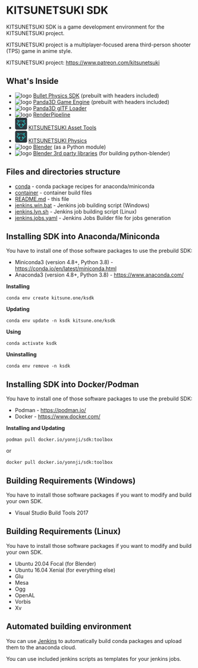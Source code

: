 KITSUNETSUKI SDK
================

KITSUNETSUKI SDK is a game development environment for the KITSUNETSUKI project.

KITSUNETSUKI project is a multiplayer-focused arena
third-person shooter (TPS) game in anime style.

KITSUNETSUKI project: https://www.patreon.com/kitsunetsuki


What's Inside
-------------

* ![logo](conda/bullet/icon_32.png) [Bullet Physics SDK](conda/bullet) (prebuilt with headers included)
* ![logo](conda/panda3d/icon_32.png) [Panda3D Game Engine](conda/panda3d) (prebuilt with headers included)
* ![logo](conda/panda3d/icon_32.png) [Panda3D glTF Loader](https://github.com/Moguri/panda3d-gltf)
* ![logo](conda/panda3d/icon_32.png) [RenderPipeline](https://github.com/tobspr/RenderPipeline)
* ![logo](conda/kphys/icon_32.png) [KITSUNETSUKI Asset Tools](https://github.com/kitsune-ONE-team/KITSUNETSUKI-Asset-Tools)
* ![logo](conda/kphys/icon_32.png) [KITSUNETSUKI Physics](conda/kphys)
* ![logo](conda/blender/blender_icon_32x32.png) [Blender](conda/blender) (as a Python module)
* ![logo](conda/blender/blender_icon_32x32.png) [Blender 3rd party libraries](conda/blender-thirdparty) (for building python-blender)


Files and directories structure
-------------------------------

* [conda](conda) - conda package recipes for anaconda/miniconda
* [container](container) - container build files
* [README.md](README.md) - this file
* [jenkins.win.bat](jenkins.win.bat) - Jenkins job building script (Windows)
* [jenkins.lyn.sh](jenkins.lyn.sh) - Jenkins job building script (Linux)
* [jenkins.jobs.yaml](jenkins.jobs.yaml) - Jenkins Jobs Builder file for jobs generation


Installing SDK into Anaconda/Miniconda
--------------------------------------

You have to install one of those software packages to use the prebuild SDK:
* Miniconda3 (version 4.8+, Python 3.8) - https://conda.io/en/latest/miniconda.html
* Anaconda3 (version 4.8+, Python 3.8) - https://www.anaconda.com/

**Installing**
```
conda env create kitsune.one/ksdk
```

**Updating**
```
conda env update -n ksdk kitsune.one/ksdk
```

**Using**
```
conda activate ksdk
```

**Uninstalling**
```
conda env remove -n ksdk
```


Installing SDK into Docker/Podman
---------------------------------

You have to install one of those software packages to use the prebuild SDK:
* Podman - https://podman.io/
* Docker - https://www.docker.com/

**Installing and Updating**
```
podman pull docker.io/yonnji/sdk:toolbox
```
or
```
docker pull docker.io/yonnji/sdk:toolbox
```


Building Requirements (Windows)
-------------------------------

You have to install those software packages if you want to modify and build your own SDK.

* Visual Studio Build Tools 2017


Building Requirements (Linux)
-----------------------------

You have to install those software packages if you want to modify and build your own SDK.

* Ubuntu 20.04 Focal (for Blender)
* Ubuntu 16.04 Xenial (for everything else)
* Glu
* Mesa
* Ogg
* OpenAL
* Vorbis
* Xv


Automated building environment
------------------------------

You can use [Jenkins](https://www.jenkins.io/)
to automatically build conda packages and upload them to the anaconda cloud.

You can use included jenkins scripts as templates for your jenkins jobs.
